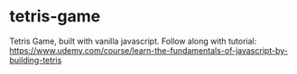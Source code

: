 # tetris-game
Tetris Game, built with vanilla javascript. Follow along with tutorial: https://www.udemy.com/course/learn-the-fundamentals-of-javascript-by-building-tetris
